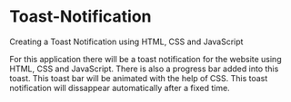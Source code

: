 # Toast-Notification
Creating a Toast Notification using HTML, CSS and JavaScript

For this application there will be a toast notification for the website using HTML, CSS and JavaScript. There is also a progress bar added into this toast. This toast bar will be animated with the help of CSS. This toast notification will dissappear automatically after a fixed time.


